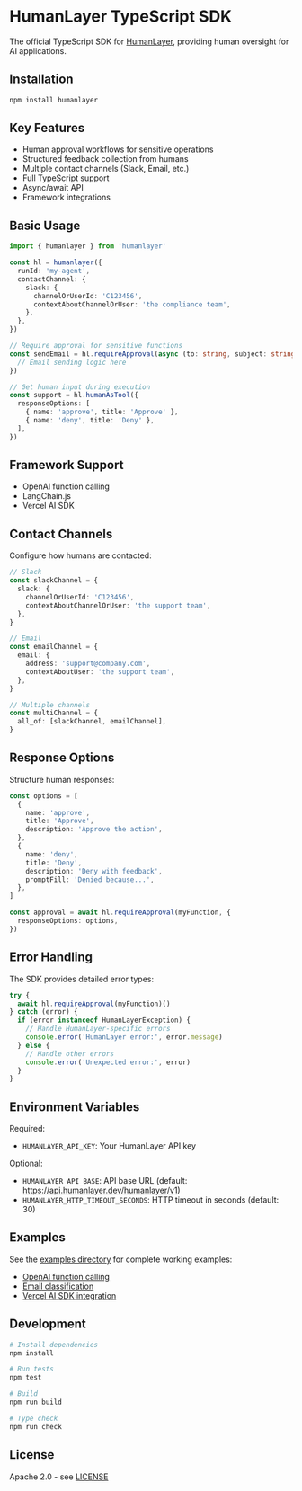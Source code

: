 # HumanLayer TypeScript SDK

The official TypeScript SDK for [HumanLayer](https://humanlayer.dev), providing human oversight for AI applications.

## Installation

```bash
npm install humanlayer
```

## Key Features

- Human approval workflows for sensitive operations
- Structured feedback collection from humans
- Multiple contact channels (Slack, Email, etc.)
- Full TypeScript support
- Async/await API
- Framework integrations

## Basic Usage

```typescript
import { humanlayer } from 'humanlayer'

const hl = humanlayer({
  runId: 'my-agent',
  contactChannel: {
    slack: {
      channelOrUserId: 'C123456',
      contextAboutChannelOrUser: 'the compliance team',
    },
  },
})

// Require approval for sensitive functions
const sendEmail = hl.requireApproval(async (to: string, subject: string) => {
  // Email sending logic here
})

// Get human input during execution
const support = hl.humanAsTool({
  responseOptions: [
    { name: 'approve', title: 'Approve' },
    { name: 'deny', title: 'Deny' },
  ],
})
```

## Framework Support

- OpenAI function calling
- LangChain.js
- Vercel AI SDK

## Contact Channels

Configure how humans are contacted:

```typescript
// Slack
const slackChannel = {
  slack: {
    channelOrUserId: 'C123456',
    contextAboutChannelOrUser: 'the support team',
  },
}

// Email
const emailChannel = {
  email: {
    address: 'support@company.com',
    contextAboutUser: 'the support team',
  },
}

// Multiple channels
const multiChannel = {
  all_of: [slackChannel, emailChannel],
}
```

## Response Options

Structure human responses:

```typescript
const options = [
  {
    name: 'approve',
    title: 'Approve',
    description: 'Approve the action',
  },
  {
    name: 'deny',
    title: 'Deny',
    description: 'Deny with feedback',
    promptFill: 'Denied because...',
  },
]

const approval = await hl.requireApproval(myFunction, {
  responseOptions: options,
})
```

## Error Handling

The SDK provides detailed error types:

```typescript
try {
  await hl.requireApproval(myFunction)()
} catch (error) {
  if (error instanceof HumanLayerException) {
    // Handle HumanLayer-specific errors
    console.error('HumanLayer error:', error.message)
  } else {
    // Handle other errors
    console.error('Unexpected error:', error)
  }
}
```

## Environment Variables

Required:

- `HUMANLAYER_API_KEY`: Your HumanLayer API key

Optional:

- `HUMANLAYER_API_BASE`: API base URL (default: https://api.humanlayer.dev/humanlayer/v1)
- `HUMANLAYER_HTTP_TIMEOUT_SECONDS`: HTTP timeout in seconds (default: 30)

## Examples

See the [examples directory](https://github.com/humanlayer/humanlayer/tree/main/examples#typescript-examples) for complete working examples:

- [OpenAI function calling](https://github.com/humanlayer/humanlayer/tree/main/examples/ts_openai_client)
- [Email classification](https://github.com/humanlayer/humanlayer/tree/main/examples/ts_email_classifier)
- [Vercel AI SDK integration](https://github.com/humanlayer/humanlayer/tree/main/examples/ts_vercel_ai_sdk)

## Development

```bash
# Install dependencies
npm install

# Run tests
npm test

# Build
npm run build

# Type check
npm run check
```

## License

Apache 2.0 - see [LICENSE](../LICENSE)

